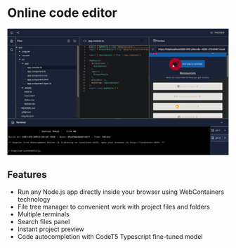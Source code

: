 # Online code editor


![Preview of editor](./preview.png)

## Features

* Run any Node.js app directly inside your browser using WebContainers technology
* File tree manager to convenient work with project files and folders
* Multiple terminals
* Search files panel
* Instant project preview
* Code autocompletion with CodeT5 Typescript fine-tuned model

